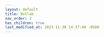 ```yaml
---
layout: default
title: Botlab
nav_order: 3
has_children: true
last_modified_at: 2023-11-30 14:37:48 -0500
---
```

 